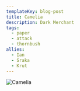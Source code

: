 ```yaml
---
templateKey: blog-post
title: Camelia
description: Dark Merchant
tags:
  - paper
  - attack
  - thornbush
allies:
  - Ian
  - Sraka
  - Krut
---
```

![Camelia](/img/Camelia.png)